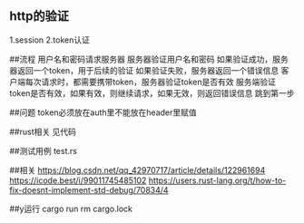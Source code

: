 ## http的验证
1.session
2.token认证

##流程
用户名和密码请求服务器
服务器验证用户名和密码
如果验证成功，服务器返回一个token，用于后续的验证
如果验证失败，服务器返回一个错误信息
客户端每次请求时，都需要携带token，服务器验证token是否有效
服务端验证token是否有效，如果有效，则继续请求，如果无效，则返回错误信息 跳到第一步


##问题
token必须放在auth里不能放在header里赋值

##rust相关
见代码

##测试用例
test.rs

##相关
https://blog.csdn.net/qq_42970717/article/details/122961694
https://icode.best/i/99011745485102
https://users.rust-lang.org/t/how-to-fix-doesnt-implement-std-debug/70834/4

##y运行
cargo run 
rm cargo.lock
